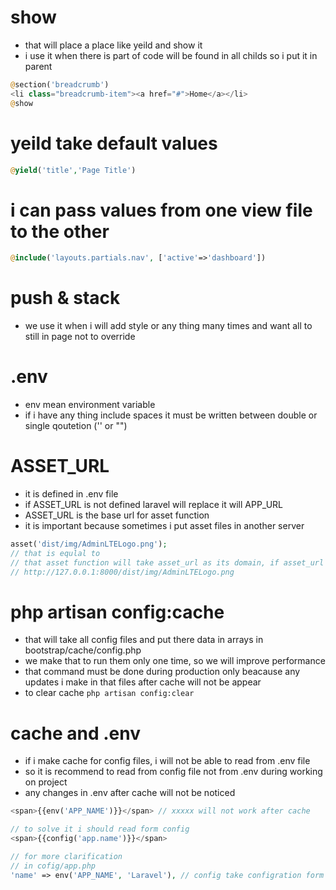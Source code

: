 # show
- that will place a place like yeild and show it
- i use it when there is part of code will be found in all childs so i put it in parent
```php
@section('breadcrumb')
<li class="breadcrumb-item"><a href="#">Home</a></li>
@show
```
# yeild take default values
```php
@yield('title','Page Title')
```

# i can pass values from one view file to the other
```php
@include('layouts.partials.nav', ['active'=>'dashboard'])
```

# push & stack
- we use it when i will add style or any thing many times and want all to still in page not to override

# .env 
- env mean environment variable
- if i have any thing include spaces it must be written between double or single qoutetion ('' or "")

# ASSET_URL
- it is defined in .env file 
- if ASSET_URL is not defined laravel will replace it will APP_URL
- ASSET_URL is the base url for asset function 
- it is important because sometimes i put asset files in another server

```php
asset('dist/img/AdminLTELogo.png');
// that is equlal to
// that asset function will take asset_url as its domain, if asset_url not exist it will take app_url
// http://127.0.0.1:8000/dist/img/AdminLTELogo.png
```

# php artisan config:cache
- that will take all config files and put there data in arrays in bootstrap/cache/config.php
- we make that to run them only one time, so we will improve performance
- that command must be done during production only beacause any updates i make in that files after cache will not be appear
- to clear cache `php artisan config:clear`

# cache and .env
- if i make cache for config files, i will not be able to read from .env file
- so it is recommend to read from config file not from .env during working on project 
- any changes in .env after cache will not be noticed

```php
<span>{{env('APP_NAME')}}</span> // xxxxx will not work after cache

// to solve it i should read form config
<span>{{config('app.name')}}</span> 

// for more clarification 
// in cofig/app.php
'name' => env('APP_NAME', 'Laravel'), // config take configration form .env file so that i can use in my app safely after caching
```